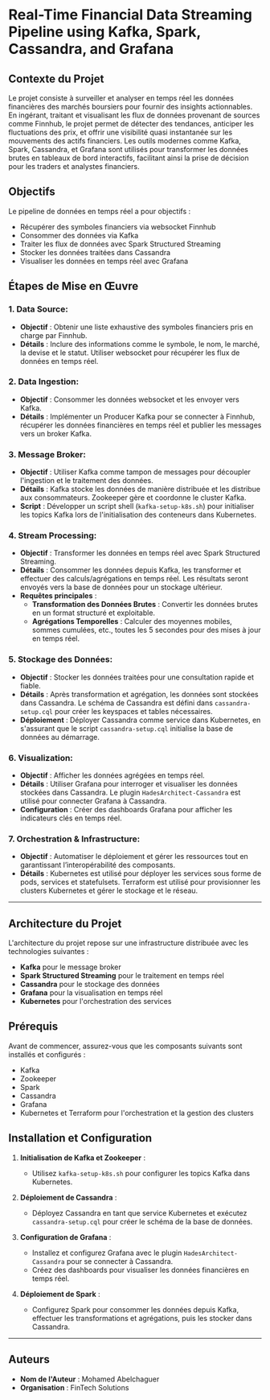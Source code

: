 # Real-Time Financial Data Streaming Pipeline using Kafka, Spark, Cassandra, and Grafana

## Contexte du Projet

Le projet consiste à surveiller et analyser en temps réel les données financières des marchés boursiers pour fournir des insights actionnables. En ingérant, traitant et visualisant les flux de données provenant de sources comme Finnhub, le projet permet de détecter des tendances, anticiper les fluctuations des prix, et offrir une visibilité quasi instantanée sur les mouvements des actifs financiers. Les outils modernes comme Kafka, Spark, Cassandra, et Grafana sont utilisés pour transformer les données brutes en tableaux de bord interactifs, facilitant ainsi la prise de décision pour les traders et analystes financiers.

## Objectifs

Le pipeline de données en temps réel a pour objectifs :
- Récupérer des symboles financiers via websocket Finnhub
- Consommer des données via Kafka
- Traiter les flux de données avec Spark Structured Streaming
- Stocker les données traitées dans Cassandra
- Visualiser les données en temps réel avec Grafana

## Étapes de Mise en Œuvre

### 1. **Data Source:**

- **Objectif** : Obtenir une liste exhaustive des symboles financiers pris en charge par Finnhub.
- **Détails** : Inclure des informations comme le symbole, le nom, le marché, la devise et le statut. Utiliser websocket pour récupérer les flux de données en temps réel.

### 2. **Data Ingestion:**

- **Objectif** : Consommer les données websocket et les envoyer vers Kafka.
- **Détails** : Implémenter un Producer Kafka pour se connecter à Finnhub, récupérer les données financières en temps réel et publier les messages vers un broker Kafka.

### 3. **Message Broker:**

- **Objectif** : Utiliser Kafka comme tampon de messages pour découpler l'ingestion et le traitement des données.
- **Détails** : Kafka stocke les données de manière distribuée et les distribue aux consommateurs. Zookeeper gère et coordonne le cluster Kafka.
- **Script** : Développer un script shell (`kafka-setup-k8s.sh`) pour initialiser les topics Kafka lors de l'initialisation des conteneurs dans Kubernetes.

### 4. **Stream Processing:**

- **Objectif** : Transformer les données en temps réel avec Spark Structured Streaming.
- **Détails** : Consommer les données depuis Kafka, les transformer et effectuer des calculs/agrégations en temps réel. Les résultats seront envoyés vers la base de données pour un stockage ultérieur.
- **Requêtes principales** :
  - **Transformation des Données Brutes** : Convertir les données brutes en un format structuré et exploitable.
  - **Agrégations Temporelles** : Calculer des moyennes mobiles, sommes cumulées, etc., toutes les 5 secondes pour des mises à jour en temps réel.

### 5. **Stockage des Données:**

- **Objectif** : Stocker les données traitées pour une consultation rapide et fiable.
- **Détails** : Après transformation et agrégation, les données sont stockées dans Cassandra. Le schéma de Cassandra est défini dans `cassandra-setup.cql` pour créer les keyspaces et tables nécessaires.
- **Déploiement** : Déployer Cassandra comme service dans Kubernetes, en s'assurant que le script `cassandra-setup.cql` initialise la base de données au démarrage.

### 6. **Visualization:**

- **Objectif** : Afficher les données agrégées en temps réel.
- **Détails** : Utiliser Grafana pour interroger et visualiser les données stockées dans Cassandra. Le plugin `HadesArchitect-Cassandra` est utilisé pour connecter Grafana à Cassandra.
- **Configuration** : Créer des dashboards Grafana pour afficher les indicateurs clés en temps réel.

### 7. **Orchestration & Infrastructure:**

- **Objectif** : Automatiser le déploiement et gérer les ressources tout en garantissant l’interopérabilité des composants.
- **Détails** : Kubernetes est utilisé pour déployer les services sous forme de pods, services et statefulsets. Terraform est utilisé pour provisionner les clusters Kubernetes et gérer le stockage et le réseau.

---

## Architecture du Projet

L'architecture du projet repose sur une infrastructure distribuée avec les technologies suivantes :
- **Kafka** pour le message broker
- **Spark Structured Streaming** pour le traitement en temps réel
- **Cassandra** pour le stockage des données
- **Grafana** pour la visualisation en temps réel
- **Kubernetes** pour l'orchestration des services

## Prérequis

Avant de commencer, assurez-vous que les composants suivants sont installés et configurés :
- Kafka
- Zookeeper
- Spark
- Cassandra
- Grafana
- Kubernetes et Terraform pour l'orchestration et la gestion des clusters

## Installation et Configuration

1. **Initialisation de Kafka et Zookeeper** :
   - Utilisez `kafka-setup-k8s.sh` pour configurer les topics Kafka dans Kubernetes.
   
2. **Déploiement de Cassandra** :
   - Déployez Cassandra en tant que service Kubernetes et exécutez `cassandra-setup.cql` pour créer le schéma de la base de données.

3. **Configuration de Grafana** :
   - Installez et configurez Grafana avec le plugin `HadesArchitect-Cassandra` pour se connecter à Cassandra.
   - Créez des dashboards pour visualiser les données financières en temps réel.

4. **Déploiement de Spark** :
   - Configurez Spark pour consommer les données depuis Kafka, effectuer les transformations et agrégations, puis les stocker dans Cassandra.

---

## Auteurs

- **Nom de l'Auteur** : Mohamed Abelchaguer
- **Organisation** : FinTech Solutions

